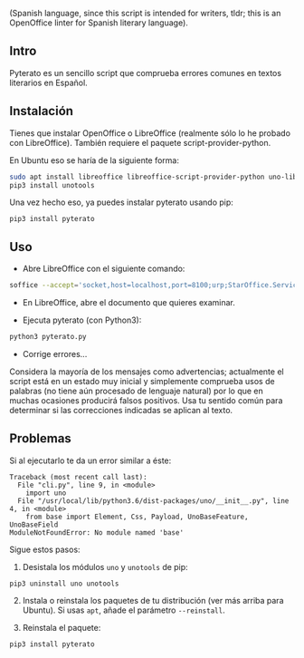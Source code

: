 (Spanish language, since this script is intended for writers, tldr; this is an OpenOffice linter for Spanish literary language).

## Intro

Pyterato es un sencillo script que comprueba errores comunes en textos
literarios en Español.

## Instalación

Tienes que instalar OpenOffice o LibreOffice (realmente sólo lo he probado con 
LibreOffice). También requiere el paquete script-provider-python.

En Ubuntu eso se haría de la siguiente forma:

```bash
sudo apt install libreoffice libreoffice-script-provider-python uno-libs3 python3-uno python3
pip3 install unotools
```

Una vez hecho eso, ya puedes instalar pyterato usando pip:

```
pip3 install pyterato
```

## Uso

- Abre LibreOffice con el siguiente comando:

```bash
soffice --accept='socket,host=localhost,port=8100;urp;StarOffice.Service'
```

- En LibreOffice, abre el documento que quieres examinar.

- Ejecuta pyterato (con Python3):

```bash
python3 pyterato.py
```

- Corrige errores...

Considera la mayoría de los mensajes como advertencias; actualmente el script
está en un estado muy inicial y simplemente comprueba usos de palabras (no tiene
aún procesado de lenguaje natural) por lo que en muchas ocasiones producirá falsos
positivos. Usa tu sentido común para determinar si las correcciones indicadas se
aplican al texto.

## Problemas

Si al ejecutarlo te da un error similar a éste:

```
Traceback (most recent call last):
  File "cli.py", line 9, in <module>
    import uno
  File "/usr/local/lib/python3.6/dist-packages/uno/__init__.py", line 4, in <module>
    from base import Element, Css, Payload, UnoBaseFeature, UnoBaseField
ModuleNotFoundError: No module named 'base'
```

Sigue estos pasos:

1. Desistala los módulos `uno` y `unotools` de pip:

```pip3 uninstall uno unotools```

2. Instala o reinstala los paquetes de tu distribución (ver más arriba para Ubuntu). 
Si usas `apt`, añade el parámetro `--reinstall`.

3. Reinstala el paquete:

```
pip3 install pyterato
```
